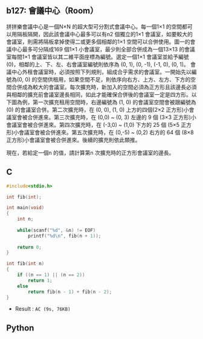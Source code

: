 ## b127: 會議中心（Room）
拼拼樂會議中心是一個N×N 的超大型可分割式會議中心。每一個1×1 的空間都可以用隔板隔開，因此該會議中心最多可以有n2 個獨立的1×1 會議室，如要較大的會議室，則需將隔板拿掉使得二或更多個相鄰的1×1 空間可以合併使用。圖一的會議中心最多可分隔成169 個1×1 小會議室，最少則全部合併成為一個13×13 的會議室每間1×1 會議室皆以其二維平面座標為編號。選定一個1×1 會議室並給予編號 (0)，相鄰的上、下、左、右會議室編號則依序為 (0, 1), (0, -1), (-1, 0), (0, 1)。
會議中心外租會議室時，必須按照下列規則，組成合乎需求的會議室。一開始先以編號為(0, 0) 的空間供租用，如果空間不足，則依序向右方、上方、左方、下方的空間合併成為較大的會議室。每次擴充時，新加入的空間必須為正方形且該邊長必須與相鄰的擴充前會議室邊長相同，如此才能確保合併後的會議室一定是四方形。以下圖為例，第一次擴充租用空間時，右邊編號為 (1, 0) 的會議室空間會被跟編號為 (0) 的會議室合併。第二次擴充時，在 (0, 0), (1, 0) 上方的四個(2×2 正方形)小會議室會被合併進來。第三次擴充時，在 (0,0) ~ (0, 3) 左邊的 9 個 (3×3 正方形)小會議室會被合併進來。第四次擴充時，在 (-3,0) ~ (1,0) 下方的 25 個 (5×5 正方形)小會議室會被合併進來。第五次擴充時，在 (0,-5) ~ (0,2) 右方的 64 個 (8×8 正方形)小會議室會被合併進來。後續的擴充則依此類推。

現在，若給定一個n 的值，請計算第n 次擴充時的正方形會議室的邊長。

## C
```C
#include<stdio.h>

int fib(int);

int main(void)
{
	int n;
	
	while(scanf("%d", &n) != EOF)
		printf("%d\n", fib(n + 1));
		
	return 0;
}

int fib(int n)
{
	if ((n == 1) || (n == 2))
		return 1;
	else
		return fib(n - 1) + fib(n - 2);
}
```
 * Result : `AC (9s, 76KB)`

## Python
